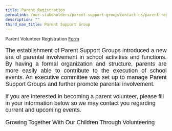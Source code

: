 ```yaml
---
title: Parent Registration
permalink: /our-stakeholders/parent-support-group/contact-us/parent-registration/
description: ""
third_nav_title: Parent Support Group
---
```

Parent Volunteer Registration [Form](https://docs.google.com/forms/d/e/1FAIpQLSc01M7SPywtPp9ZMx4QbdiZUAh-2H6p_mNCHtck0d3HhzZjZA/viewform)  
<font face="arial, sans-serif" size="4">  
<p align="justify">
The establishment of Parent Support Groups introduced a new era of parental involvement in school activities and functions. By having a formal organization and structure, parents are more easily able to contribute to the execution of school events. An executive committee was set up to manage Parent Support Groups and further promote parental involvement.

If you are interested in becoming a parent volunteer, please fill in your information below so we may contact you regarding current and upcoming events.

Growing Together With Our Children Through Volunteering